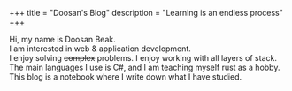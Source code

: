+++
title = "Doosan's Blog"
description = "Learning is an endless process"
+++

Hi, my name is Doosan Beak.  
I am interested in web & application development.  
I enjoy solving ~~complex~~ problems. I enjoy working with all layers of stack.  
The main languages I use is C#, and I am teaching myself rust as a hobby.  
This blog is a notebook where I write down what I have studied.